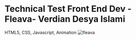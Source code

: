 # Technical Test Front End Dev -Fleava- Verdian Desya Islami
HTML5, CSS, Javascript, Animation
![fleava](https://user-images.githubusercontent.com/12137343/51227157-a456af80-1985-11e9-8cb7-9e4515b6ed6d.jpg)


